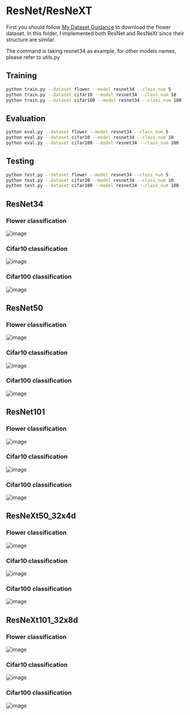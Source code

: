 # ResNet/ResNeXT #
First you should follow [My Dataset Guidance](https://github.com/tungyen/Deep_learning_CV/tree/master/Dataset) to download the flower dataset. In this folder, I implemented both ResNet and ResNeXt since their structure are similar.

The command is taking resnet34 as example, for other models names, please refer to utils.py
## Training ##
```bash
python train.py --dataset flower --model resnet34 --class_num 5
python train.py --dataset cifar10 --model resnet34 --class_num 10
python train.py --dataset cifar100 --model resnet34 --class_num 100
```

## Evaluation ##
```bash
python eval.py --dataset flower --model resnet34 --class_num 5
python eval.py --dataset cifar10 --model resnet34 --class_num 10
python eval.py --dataset cifar100 --model resnet34 --class_num 100
```

## Testing ##
```bash
python test.py --dataset flower --model resnet34 --class_num 5
python test.py --dataset cifar10 --model resnet34 --class_num 10
python test.py --dataset cifar100 --model resnet34 --class_num 100
```

## ResNet34 ##

### Flower classification ###

![image](https://github.com/tungyen/Deep_learning_CV/blob/master/Classification_2d/ResNet/img/resnet34_flower.png)

### Cifar10 classification ###

![image](https://github.com/tungyen/Deep_learning_CV/blob/master/Classification_2d/ResNet/img/resnet34_cifar10.png)

### Cifar100 classification ###

![image](https://github.com/tungyen/Deep_learning_CV/blob/master/Classification_2d/ResNet/img/resnet34_cifar100.png)



## ResNet50 ##

### Flower classification ###

![image](https://github.com/tungyen/Deep_learning_CV/blob/master/Classification_2d/ResNet/img/resnet50_flower.png)

### Cifar10 classification ###

![image](https://github.com/tungyen/Deep_learning_CV/blob/master/Classification_2d/ResNet/img/resnet50_cifar10.png)

### Cifar100 classification ###

![image](https://github.com/tungyen/Deep_learning_CV/blob/master/Classification_2d/ResNet/img/resnet50_cifar100.png)



## ResNet101 ##

### Flower classification ###

![image](https://github.com/tungyen/Deep_learning_CV/blob/master/Classification_2d/ResNet/img/resnet101_flower.png)

### Cifar10 classification ###

![image](https://github.com/tungyen/Deep_learning_CV/blob/master/Classification_2d/ResNet/img/resnet101_cifar10.png)

### Cifar100 classification ###

![image](https://github.com/tungyen/Deep_learning_CV/blob/master/Classification_2d/ResNet/img/resnet101_cifar100.png)



## ResNeXt50_32x4d ##

### Flower classification ###

![image](https://github.com/tungyen/Deep_learning_CV/blob/master/Classification_2d/ResNet/img/resnext50_32x4d_flower.png)

### Cifar10 classification ###

![image](https://github.com/tungyen/Deep_learning_CV/blob/master/Classification_2d/ResNet/img/resnext50_32x4d_cifar10.png)

### Cifar100 classification ###

![image](https://github.com/tungyen/Deep_learning_CV/blob/master/Classification_2d/ResNet/img/resnext50_32x4d_cifar100.png)



## ResNeXt101_32x8d ##

### Flower classification ###

![image](https://github.com/tungyen/Deep_learning_CV/blob/master/Classification_2d/ResNet/img/resnext101_32x8d_flower.png)

### Cifar10 classification ###

![image](https://github.com/tungyen/Deep_learning_CV/blob/master/Classification_2d/ResNet/img/resnext101_32x8d_cifar10.png)

### Cifar100 classification ###

![image](https://github.com/tungyen/Deep_learning_CV/blob/master/Classification_2d/ResNet/img/resnext101_32x8d_cifar100.png)